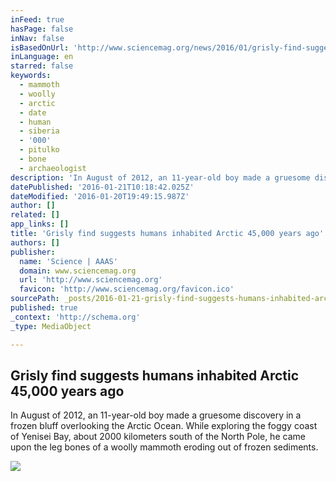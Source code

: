 ```yaml
---
inFeed: true
hasPage: false
inNav: false
isBasedOnUrl: 'http://www.sciencemag.org/news/2016/01/grisly-find-suggests-humans-inhabited-arctic-45000-years-ago'
inLanguage: en
starred: false
keywords:
  - mammoth
  - woolly
  - arctic
  - date
  - human
  - siberia
  - '000'
  - pitulko
  - bone
  - archaeologist
description: 'In August of 2012, an 11-year-old boy made a gruesome discovery in a frozen bluff overlooking the Arctic Ocean. While exploring the foggy coast of Yenisei Bay, about 2000 kilometers south of the North Pole, he came upon the leg bones of a woolly mammoth eroding out of frozen sediments.'
datePublished: '2016-01-21T10:18:42.025Z'
dateModified: '2016-01-20T19:49:15.987Z'
author: []
related: []
app_links: []
title: 'Grisly find suggests humans inhabited Arctic 45,000 years ago'
authors: []
publisher:
  name: 'Science | AAAS'
  domain: www.sciencemag.org
  url: 'http://www.sciencemag.org'
  favicon: 'http://www.sciencemag.org/favicon.ico'
sourcePath: _posts/2016-01-21-grisly-find-suggests-humans-inhabited-arctic-45000-years-ag.md
published: true
_context: 'http://schema.org'
_type: MediaObject

---
```

<article style=""><h1>Grisly find suggests humans inhabited Arctic 45,000 years ago</h1><p>In August of 2012, an 11-year-old boy made a gruesome discovery in a frozen bluff overlooking the Arctic Ocean. While exploring the foggy coast of Yenisei Bay, about 2000 kilometers south of the North Pole, he came upon the leg bones of a woolly mammoth eroding out of frozen sediments.</p><img src="http://www.sciencemag.org/sites/default/files/styles/article_main_large/public/images/sn-mammoth_0.jpg?itok=AsThsJ3k" /></article>